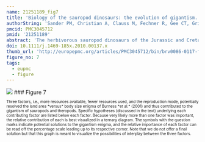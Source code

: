```yaml
---
name: 21251189_fig7
title: 'Biology of the sauropod dinosaurs: the evolution of gigantism.'
authorString: 'Sander PM, Christian A, Clauss M, Fechner R, Gee CT, Griebeler EM, Gunga HC, Hummel J, Mallison H, Perry SF, Preuschoft H, Rauhut OW, Remes K, Tütken T, Wings O, Witzel U.'
pmcid: PMC3045712
pmid: '21251189'
abstract: 'The herbivorous sauropod dinosaurs of the Jurassic and Cretaceous periods were the largest terrestrial animals ever, surpassing the largest herbivorous mammals by an order of magnitude in body mass. Several evolutionary lineages among Sauropoda produced giants with body masses in excess of 50 metric tonnes by conservative estimates. With body mass increase driven by the selective advantages of large body size, animal lineages will increase in body size until they reach the limit determined by the interplay of bauplan, biology, and resource availability. There is no evidence, however, that resource availability and global physicochemical parameters were different enough in the Mesozoic to have led to sauropod gigantism. We review the biology of sauropod dinosaurs in detail and posit that sauropod gigantism was made possible by a specific combination of plesiomorphic characters (phylogenetic heritage) and evolutionary innovations at different levels which triggered a remarkable evolutionary cascade. Of these key innovations, the most important probably was the very long neck, the most conspicuous feature of the sauropod bauplan. Compared to other herbivores, the long neck allowed more efficient food uptake than in other large herbivores by covering a much larger feeding envelope and making food accessible that was out of the reach of other herbivores. Sauropods thus must have been able to take up more energy from their environment than other herbivores. The long neck, in turn, could only evolve because of the small head and the extensive pneumatization of the sauropod axial skeleton, lightening the neck. The small head was possible because food was ingested without mastication. Both mastication and a gastric mill would have limited food uptake rate. Scaling relationships between gastrointestinal tract size and basal metabolic rate (BMR) suggest that sauropods compensated for the lack of particle reduction with long retention times, even at high uptake rates. The extensive pneumatization of the axial skeleton resulted from the evolution of an avian-style respiratory system, presumably at the base of Saurischia. An avian-style respiratory system would also have lowered the cost of breathing, reduced specific gravity, and may have been important in removing excess body heat. Another crucial innovation inherited from basal dinosaurs was a high BMR. This is required for fueling the high growth rate necessary for a multi-tonne animal to survive to reproductive maturity. The retention of the plesiomorphic oviparous mode of reproduction appears to have been critical as well, allowing much faster population recovery than in megaherbivore mammals. Sauropods produced numerous but small offspring each season while land mammals show a negative correlation of reproductive output to body size. This permitted lower population densities in sauropods than in megaherbivore mammals but larger individuals. Our work on sauropod dinosaurs thus informs us about evolutionary limits to body size in other groups of herbivorous terrestrial tetrapods. Ectothermic reptiles are strongly limited by their low BMR, remaining small. Mammals are limited by their extensive mastication and their vivipary, while ornithsichian dinosaurs were only limited by their extensive mastication, having greater average body sizes than mammals.'
doi: 10.1111/j.1469-185x.2010.00137.x
thumb_url: 'http://europepmc.org/articles/PMC3045712/bin/brv0086-0117-f7.gif'
figure_no: 7
tags:
  - eupmc
  - figure
---
```

<img src='http://europepmc.org/articles/PMC3045712/bin/brv0086-0117-f7.jpg' style='max-height: 300px'>
### Figure 7
<p style='font-size: 10px;'>Three factors, i.e., more resources available, fewer resources used, and the reproduction mode, potentially resolved the land area *versus* body size enigma of <xref ref-type="bibr" rid="b51">Burness *et al.* (2001)</xref> and thus contributed to the gigantism of sauropods and theropods. Specific hypotheses (discussed in the text) underlying each contributing factor are listed below each factor. Because very likely more than one factor was important, the relative contribution of each is best visualized in a ternary diagram. The symbols with the question marks indicate potential solutions to the gigantism enigma, and the relative importance of each factor can be read off the percentage scale leading up to its respective corner. Note that we do not offer a final solution but that this graph is meant to visualize the possibilities of interplay between the three factors.</p>